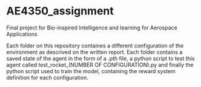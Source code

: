 # AE4350_assignment
Final project for Bio-inspired Intelligence and learning for Aerospace Applications

Each folder on this repository containes a different configuration of the environment as descrived on the written report. Each folder contains a saved state of the agent in the form of a .pth file, a python script to test this agent called test_rocket_(NUMBER OF CONFIGURATION).py and finally the python script used to train the model, containing the reward system definition for each configuration.
